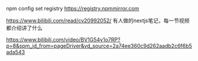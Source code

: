 

npm config set registry https://registry.npmmirror.com


https://www.bilibili.com/read/cv20992052/ 有人做的nextjs笔记，每一节视频都介绍讲了什么


https://www.bilibili.com/video/BV1G54y1o7RP?p=8&spm_id_from=pageDriver&vd_source=2a74ee360c9d262aadb2c6f6b5ada543